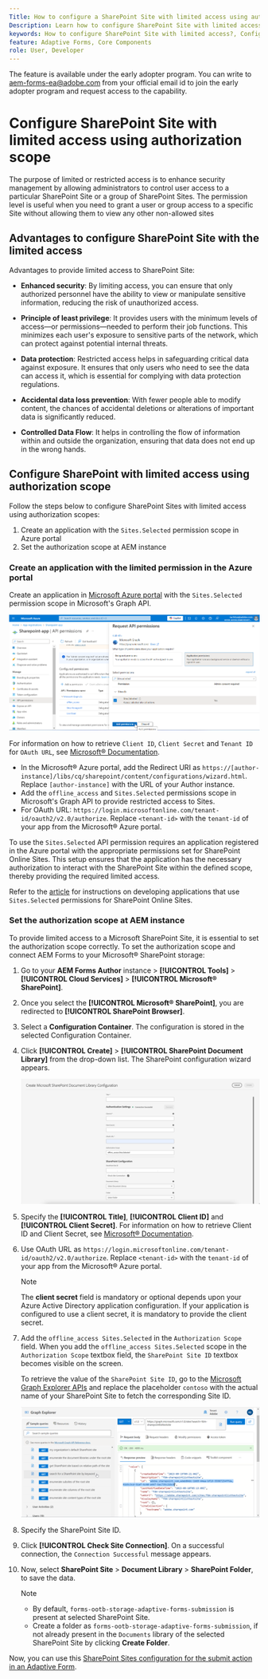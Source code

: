 ```yaml
---
Title: How to configure a SharePoint Site with limited access using authorization scope?
Description: Learn how to configure SharePoint Site with limited access using the authorization scope.
keywords: How to configure SharePoint Site with limited access?, Configure SharePoint with limited access, Using authorization scope to limit access for SharePoint Site.
feature: Adaptive Forms, Core Components
role: User, Developer
---
```


<span class="preview"> The feature is available under the early adopter program. You can write to aem-forms-ea@adobe.com from your official email id to join the early adopter program and request access to the capability. </span>

# Configure SharePoint Site with limited access using authorization scope

The purpose of limited or restricted access is to enhance security management by allowing administrators to control user access to a particular SharePoint Site or a group of SharePoint Sites. The permission level is useful when you need to grant a user or group access to a specific Site without allowing them to view any other non-allowed sites

## Advantages to configure SharePoint Site with the limited access 

Advantages to provide limited access to SharePoint Site:

* **Enhanced security**: By limiting access, you can ensure that only authorized personnel have the ability to view or manipulate sensitive information, reducing the risk of unauthorized access.

* **Principle of least privilege**: It provides users with the minimum levels of access—or permissions—needed to perform their job functions. This minimizes each user's exposure to sensitive parts of the network, which can protect against potential internal threats.

* **Data protection**: Restricted access helps in safeguarding critical data against exposure. It ensures that only users who need to see the data can access it, which is essential for complying with data protection regulations.

* **Accidental data loss prevention**: With fewer people able to modify content, the chances of accidental deletions or alterations of important data is significantly reduced.

* **Controlled Data Flow**: It helps in controlling the flow of information within and outside the organization, ensuring that data does not end up in the wrong hands.

## Configure SharePoint with limited access using authorization scope

Follow the steps below to configure SharePoint Sites with limited access using authorization scopes:

1. Create an application with the `Sites.Selected` permission scope in Azure portal
1. Set the authorization scope at AEM instance


### Create an application with the limited permission in the Azure portal

Create an application in [Microsoft Azure portal](https://portal.azure.com/#home) with the `Sites.Selected` permission scope in Microsoft's Graph API. 

![SharePoint Selected Site](/help/forms/assets/sharepoint-selected-site.png)

For information on how to retrieve `Client ID`, `Client Secret` and `Tenant ID` for `OAuth URL`, see [Microsoft&reg; Documentation](https://learn.microsoft.com/en-us/graph/auth-register-app-v2).
* In the Microsoft&reg; Azure portal, add the Redirect URI as `https://[author-instance]/libs/cq/sharepoint/content/configurations/wizard.html`. Replace `[author-instance]` with the URL of your Author instance.
* Add the `offline_access` and `Sites.Selected` permissions scope in Microsoft's Graph API to provide restricted access to Sites.
* For OAuth URL: `https://login.microsoftonline.com/tenant-id/oauth2/v2.0/authorize`. Replace `<tenant-id>` with the `tenant-id` of your app from the Microsoft&reg; Azure portal.

To use the `Sites.Selected` API permission requires an application registered in the Azure portal with the appropriate permissions set for SharePoint Online Sites. This setup ensures that the application has the necessary authorization to interact with the SharePoint Site within the defined scope, thereby providing the required limited access. 
    
Refer to the [article](https://techcommunity.microsoft.com/t5/microsoft-sharepoint-blog/develop-applications-that-use-sites-selected-permissions-for-spo/ba-p/3790476) for instructions on developing applications that use `Sites.Selected` permissions for SharePoint Online Sites.

### Set the authorization scope at AEM instance

To provide limited access to a Microsoft SharePoint Site, it is essential to set the authorization scope correctly. To set the authorization scope and connect AEM Forms to your Microsoft&reg; SharePoint storage:

1. Go to your **AEM Forms Author** instance > **[!UICONTROL Tools]** > **[!UICONTROL Cloud Services]** >  **[!UICONTROL Microsoft&reg; SharePoint]**.   
1. Once you select the **[!UICONTROL Microsoft&reg; SharePoint]**, you are redirected to **[!UICONTROL SharePoint Browser]**.
1. Select a **Configuration Container**. The configuration is stored in the selected Configuration Container. 
1. Click **[!UICONTROL Create]** > **[!UICONTROL SharePoint Document Library]** from the drop-down list. The SharePoint configuration wizard appears. 

    ![SharePoint Site Limited Site Access](/help/forms/assets/sharepoint-doc-library-limited-scopes.png)

1. Specify the **[!UICONTROL Title]**, **[!UICONTROL Client ID]** and **[!UICONTROL Client Secret]**. For information on how to retrieve Client ID and Client Secret, see [Microsoft&reg; Documentation](https://learn.microsoft.com/en-us/graph/auth-register-app-v2).
    
1. Use OAuth URL as `https://login.microsoftonline.com/tenant-id/oauth2/v2.0/authorize`. Replace `<tenant-id>` with the `tenant-id` of your app from the Microsoft&reg; Azure portal.

    >[!NOTE]
    >
    > The **client secret** field is mandatory or optional depends upon your Azure Active Directory application configuration. If your application is configured to use a client secret, it is mandatory to provide the client secret.

1. Add the `offline_access Sites.Selected` in the `Authorization Scope` field. When you add the `offline_access Sites.Selected` scope in the `Authorization Scope` textbox field, the `SharePoint Site ID` textbox becomes visible on the screen. 


    To retrieve the value of the `SharePoint Site ID`, go to the [Microsoft Graph Explorer APIs](https://developer.microsoft.com/en-us/graph/graph-explorer) and replace the placeholder `contoso` with the actual name of your SharePoint Site to fetch the corresponding Site ID.

    ![SharePoint Document Library ID](/help/forms/assets/sharepoint-site-id.png)

1. Specify the SharePoint Site ID. 

1. Click **[!UICONTROL Check Site Connection]**. On a successful connection, the `Connection Successful` message appears. 

1. Now, select **SharePoint Site** > **Document Library** > **SharePoint Folder**, to save the data.

    >[!NOTE]
    >
    >* By default, `forms-ootb-storage-adaptive-forms-submission` is present at selected SharePoint Site.
    >* Create a folder as `forms-ootb-storage-adaptive-forms-submission`, if not already present in the `Documents` library of the selected SharePoint Site by clicking **Create Folder**.

Now, you can use this [SharePoint Sites configuration for the submit action in an Adaptive Form](/help/forms/configure-submit-action-sharepoint.md#use-sharepoint-document-library-configuration-in-an-adaptive-form-use-sharepoint-configuartion-in-af). 
